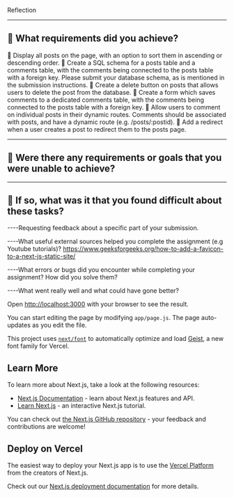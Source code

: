 Reflection

-------
🎯 What requirements did you achieve?
-------
🎯 Display all posts on the page, with an option to sort them in ascending or descending order.
🎯 Create a SQL schema for a posts table and a comments table, with the comments being connected to the posts table with a foreign key.
Please submit your database schema, as is mentioned in the submission instructions.
🎯 Create a delete button on posts that allows users to delete the post from the database.
🎯 Create a form which saves comments to a dedicated comments table, with the comments being connected to the posts table with a foreign key.
🎯 Allow users to comment on individual posts in their dynamic routes. Comments should be associated with posts, and have a dynamic route (e.g. /posts/:postid).
🎯 Add a redirect when a user creates a post to redirect them to the posts page.



-------
🎯 Were there any requirements or goals that you were unable to achieve?
-------


-------
🎯 If so, what was it that you found difficult about these tasks?
-------



----Requesting feedback about a specific part of your submission.


----What useful external sources helped you complete the assignment (e.g Youtube tutorials)?
https://www.geeksforgeeks.org/how-to-add-a-favicon-to-a-next-js-static-site/


----What errors or bugs did you encounter while completing your assignment? How did you solve them?


----What went really well and what could have gone better?


Open [http://localhost:3000](http://localhost:3000) with your browser to see the result.

You can start editing the page by modifying `app/page.js`. The page auto-updates as you edit the file.

This project uses [`next/font`](https://nextjs.org/docs/app/building-your-application/optimizing/fonts) to automatically optimize and load [Geist](https://vercel.com/font), a new font family for Vercel.

## Learn More

To learn more about Next.js, take a look at the following resources:

- [Next.js Documentation](https://nextjs.org/docs) - learn about Next.js features and API.
- [Learn Next.js](https://nextjs.org/learn) - an interactive Next.js tutorial.

You can check out [the Next.js GitHub repository](https://github.com/vercel/next.js) - your feedback and contributions are welcome!

## Deploy on Vercel

The easiest way to deploy your Next.js app is to use the [Vercel Platform](https://vercel.com/new?utm_medium=default-template&filter=next.js&utm_source=create-next-app&utm_campaign=create-next-app-readme) from the creators of Next.js.

Check out our [Next.js deployment documentation](https://nextjs.org/docs/app/building-your-application/deploying) for more details.
